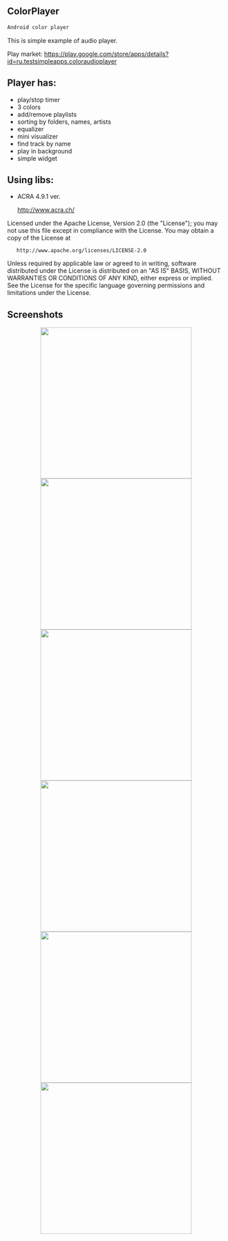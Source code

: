 ## ColorPlayer
``` groovy
Android color player
```

This is simple example of audio player.

Play market: https://play.google.com/store/apps/details?id=ru.testsimpleapps.coloraudioplayer

## Player has:
  - play/stop timer
  - 3 colors
  - add/remove playlists
  - sorting by folders, names, artists
  - equalizer
  - mini visualizer
  - find track by name
  - play in background
  - simple widget
  
## Using libs:

  * ACRA 4.9.1 ver. 
       
       http://www.acra.ch/
  
   Licensed under the Apache License, Version 2.0 (the "License");
   you may not use this file except in compliance with the License.
   You may obtain a copy of the License at

       http://www.apache.org/licenses/LICENSE-2.0

   Unless required by applicable law or agreed to in writing, software
   distributed under the License is distributed on an "AS IS" BASIS,
   WITHOUT WARRANTIES OR CONDITIONS OF ANY KIND, either express or implied.
   See the License for the specific language governing permissions and
   limitations under the License.

## Screenshots
<p align="center">
<img src="https://cloud.githubusercontent.com/assets/13707343/22035118/cd8b0208-dcff-11e6-98ed-181c6ec66e77.png" width="350"/>
<img src="https://cloud.githubusercontent.com/assets/13707343/22035119/cd8b50aa-dcff-11e6-9a08-17e0f305dad4.png" width="350"/>
<img src="https://cloud.githubusercontent.com/assets/13707343/22035117/cd8ade2c-dcff-11e6-9616-c96210082fc9.png" width="350"/>
<img src="https://cloud.githubusercontent.com/assets/13707343/22035117/cd8ade2c-dcff-11e6-9616-c96210082fc9.png" width="350"/>
<img src="https://cloud.githubusercontent.com/assets/13707343/22035121/cd8d5b3e-dcff-11e6-8b93-1b5ec38eee20.png" width="350"/>
<img src="https://cloud.githubusercontent.com/assets/13707343/22035122/cd8f4ea8-dcff-11e6-86be-58857fd24de5.png" width="350"/>
</p>

